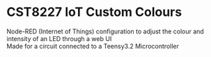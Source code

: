 # CST8227 IoT Custom Colours
Node-RED (Internet of Things) configuration to adjust the colour and intensity of an LED through a web UI  
Made for a circuit connected to a Teensy3.2 Microcontroller  
 